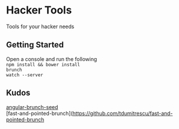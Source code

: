 # Hacker Tools
Tools for your hacker needs


## Getting Started
Open a console and run the following  
<code>npm install && bower install</code><br />
<code>brunch watch --server</code>


## Kudos
[angular-brunch-seed](https://github.com/scotch/angular-brunch-seed/)<br />
[fast-and-pointed-brunch](https://github.com/tdumitrescu/fast-and-pointed-brunch